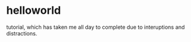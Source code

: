 helloworld
==========

tutorial, which has taken me all day to complete due to interuptions and distractions.
